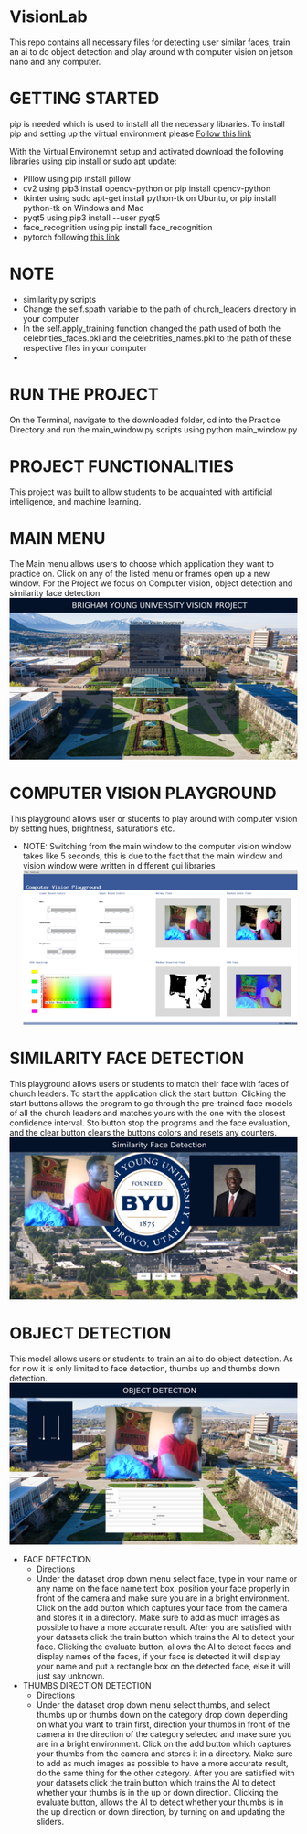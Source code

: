 # VisionLab
This repo contains all necessary files for detecting user similar faces, train an ai to do object detection and play around with computer vision on jetson nano and any computer.

# GETTING STARTED
pip is needed which is used to install all the necessary libraries. To install pip and setting up the virtual environment please [Follow this link](https://packaging.python.org/guides/installing-using-pip-and-virtual-environments/)

With the Virtual Environemnt setup and activated download the following libraries using pip install or sudo apt update:
* PIllow using pip install pillow
* cv2 using  pip3 install opencv-python or pip install opencv-python
* tkinter using sudo apt-get install python-tk on Ubuntu, or pip install python-tk on Windows and Mac
* pyqt5 using pip3 install --user pyqt5 
* face_recognition using pip install face_recognition
* pytorch following [this link](https://pytorch.org/get-started/locally/)

# NOTE
* similarity.py scripts
 * Change the self.spath variable to the path of church_leaders directory in your computer
 * In the self.apply_training function changed the path used of both the celebrities_faces.pkl and the celebrities_names.pkl to the path of these respective files in your computer
* 


# RUN THE PROJECT
On the Terminal, navigate to the downloaded folder, cd into the Practice Directory and run the main_window.py scripts using python main_window.py

# PROJECT FUNCTIONALITIES
This project was built to allow students to be acquainted with artificial intelligence, and machine learning.

 # MAIN MENU
  The Main menu allows users to choose which application they want to practice on. Click on any of the listed menu or frames open up a new window. For the Project we focus on Computer vision, object detection and similarity face detection
![Alt Text](https://github.com/chriswils95/VisionLab/blob/master/images/Screenshot%20from%202020-08-17%2009-44-29.png)

# COMPUTER VISION PLAYGROUND
This playground allows user or students to play around with computer vision by setting hues, brightness, saturations etc.
* NOTE: Switching from the main window to the computer vision window takes like 5 seconds, this is due to the fact that the main window and vision window were written in different gui libraries
![Alt Text](https://github.com/chriswils95/VisionLab/blob/master/images/Screenshot%20from%202020-08-17%2009-49-08.png)

# SIMILARITY FACE DETECTION
This playground allows users or students to match their face with faces of church leaders. To start the application click the start button. Clicking the start buttons allows the program to go through the pre-trained face models of all the church leaders and matches yours with the one with the closest confidence interval.
Sto button stop the programs and the face evaluation, and the clear button clears the buttons colors and resets any counters.
![Alt Text](https://github.com/chriswils95/VisionLab/blob/master/images/Screenshot%20from%202020-08-17%2009-46-18.png)

# OBJECT DETECTION
This model allows users or students to train an ai to do object detection. As for now it is only limited to face detection, thumbs up and thumbs down detection.
![Alt Text](https://github.com/chriswils95/VisionLab/blob/master/images/Screenshot%20from%202020-08-17%2009-46-33.png)
* FACE DETECTION
  * Directions
   * Under the dataset drop down menu select face, type in your name or any name on the face name text box, position your face properly in front of the camera and       make sure you are in a bright environment. Click on the add button which captures your face from the camera and stores it in a directory. Make sure to add as much images as possible to have a more accurate result. After you are satisfied with your datasets click the train button which trains the AI to detect your face. Clicking the evaluate button, allows the AI to detect faces and display names of the faces, if your face is detected it will display your name and put a rectangle box on the detected face, else it will just say unknown.
* THUMBS DIRECTION DETECTION
  * Directions
  * Under the dataset drop down menu select thumbs, and select thumbs up or thumbs down on the category drop down depending on what you want to train first, direction your thumbs in front of the camera in the direction of the category selected and make sure you are in a bright environment. Click on the add button which captures your thumbs from the camera and stores it in a directory. Make sure to add as much images as possible to have a more accurate result, do the same thing for the other category. After you are satisfied with your datasets click the train button which trains the AI to detect whether your thumbs is in the up or down direction. Clicking the evaluate button, allows the AI to detect whether your thumbs is in the up direction or down direction, by turning on and updating the sliders.


